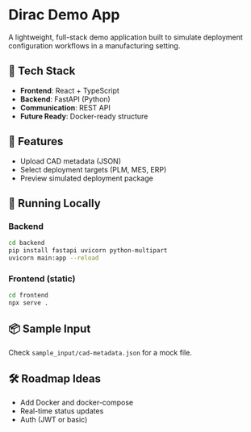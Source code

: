 # Dirac Demo App

A lightweight, full-stack demo application built to simulate deployment configuration workflows in a manufacturing setting.

## 🧱 Tech Stack

- **Frontend**: React + TypeScript
- **Backend**: FastAPI (Python)
- **Communication**: REST API
- **Future Ready**: Docker-ready structure

## 🧪 Features

- Upload CAD metadata (JSON)
- Select deployment targets (PLM, MES, ERP)
- Preview simulated deployment package

## 🚀 Running Locally

### Backend
```bash
cd backend
pip install fastapi uvicorn python-multipart
uvicorn main:app --reload
```

### Frontend (static)
```bash
cd frontend
npx serve .
```

## 📦 Sample Input

Check `sample_input/cad-metadata.json` for a mock file.

## 🛠 Roadmap Ideas

- Add Docker and docker-compose
- Real-time status updates
- Auth (JWT or basic)
